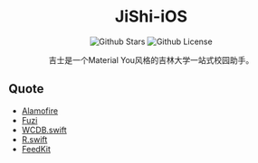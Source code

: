 <div align="center">
    <h1>JiShi-iOS</h1>
    <img alt="Github Stars" src="https://img.shields.io/github/stars/tsurumi-yizhou/JiShi-iOS">
    <img alt="Github License" src="https://img.shields.io/github/license/tsurumi-yizhou/JiShi-iOS">
    <p>吉士是一个Material You风格的吉林大学一站式校园助手。</p>
</div>

## Quote
+ [Alamofire](https://github.com/Alamofire/Alamofire)
+ [Fuzi](https://github.com/cezheng/Fuzi)
+ [WCDB.swift](https://github.com/Tencent/wcdb)
+ [R.swift](https://github.com/mac-cain13/R.swift)
+ [FeedKit](https://github.com/nmdias/FeedKit)
